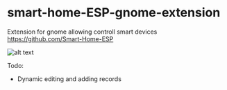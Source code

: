 # smart-home-ESP-gnome-extension

Extension for gnome allowing controll smart devices https://github.com/Smart-Home-ESP

![alt text](https://i.imgur.com/8dN8xhK.png)


Todo:
- Dynamic editing and adding records
